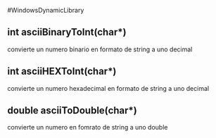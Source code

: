 #WindowsDynamicLibrary

## int asciiBinaryToInt(char*)
convierte un numero binario en formato de string a uno decimal

## int asciiHEXToInt(char*)
convierte un numero hexadecimal en formato de string a uno decimal

## double asciiToDouble(char*)
convierte un numero en fomrato de string a uno double
